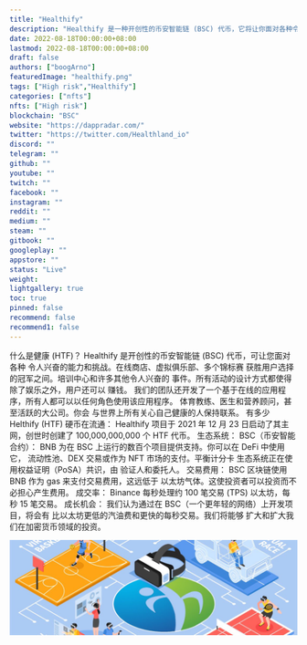 ```yaml
---
title: "Healthify"
description: "Healthify 是一种开创性的币安智能链 (BSC) 代币，它将让你面对各种令人兴奋的能力和挑战。 网上商店、虚拟俱乐部"
date: 2022-08-18T00:00:00+08:00
lastmod: 2022-08-18T00:00:00+08:00
draft: false
authors: ["boogArno"]
featuredImage: "healthify.png"
tags: ["High risk","Healthify"]
categories: ["nfts"]
nfts: ["High risk"]
blockchain: "BSC"
website: "https://dappradar.com/"
twitter: "https://twitter.com/Healthland_io"
discord: ""
telegram: ""
github: ""
youtube: ""
twitch: ""
facebook: ""
instagram: ""
reddit: ""
medium: ""
steam: ""
gitbook: ""
googleplay: ""
appstore: ""
status: "Live"
weight: 
lightgallery: true
toc: true
pinned: false
recommend: false
recommend1: false
---
```

什么是健康 (HTF)？
Healthify 是开创性的币安智能链 (BSC) 代币，可让您面对各种
令人兴奋的能力和挑战。在线商店、虚拟俱乐部、多个锦标赛
获胜用户选择的冠军之间。培训中心和许多其他令人兴奋的
事件。所有活动的设计方式都使得除了娱乐之外，用户还可以
赚钱。
我们的团队还开发了一个基于在线的应用程序，所有人都可以以任何角色使用该应用程序。
体育教练、医生和营养顾问，甚至活跃的大公司。你会
与世界上所有关心自己健康的人保持联系。
有多少 Helthify (HTF) 硬币在流通：
Healthify 项目于 2021 年 12 月 23 日启动了其主网，创世时创建了 100,000,000,000 个 HTF 代币。
生态系统：
BSC（币安智能合约）：
BNB 为在 BSC 上运行的数百个项目提供支持。你可以在 DeFi 中使用它，
流动性池、DEX 交易或作为 NFT 市场的支付。平衡计分卡
生态系统正在使用权益证明（PoSA）共识，由
验证人和委托人。
交易费用：
BSC 区块链使用 BNB 作为 gas 来支付交易费用，这远低于
以太坊气体。这使投资者可以投资而不必担心产生费用。
成交率：
Binance 每秒处理约 100 笔交易 (TPS)
以太坊，每秒 15 笔交易。
成长机会：
我们认为通过在 BSC（一个更年轻的网络）上开发项目，将会有
比以太坊更低的汽油费和更快的每秒交易。我们将能够
扩大和扩大我们在加密货币领域的投资。

![1080x360](1080x360.jpg)
